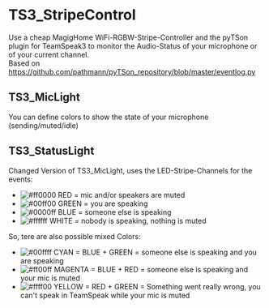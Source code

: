 # TS3_StripeControl
Use a cheap MagigHome WiFi-RGBW-Stripe-Controller and the pyTSon plugin for TeamSpeak3 to monitor the Audio-Status of your microphone or of your current channel. <br />
Based on https://github.com/pathmann/pyTSon_repository/blob/master/eventlog.py

## TS3_MicLight
You can define colors to show the state of your microphone (sending/muted/idle)

## TS3_StatusLight
Changed Version of TS3_MicLight, uses the LED-Stripe-Channels for the events: <br />
- ![#ff0000](https://placehold.it/15/f03c15/000000?text=+) RED    = mic and/or speakers are muted <br />
- ![#00ff00](https://placehold.it/15/f03c15/000000?text=+) GREEN  = you are speaking <br />
- ![#0000ff](https://placehold.it/15/f03c15/000000?text=+) BLUE   = someone else is speaking <br />
- ![#ffffff](https://placehold.it/15/f03c15/000000?text=+) WHITE  = nobody is speaking, nothing is muted <br />

So, tere are also possible mixed Colors: <br />
- ![#00ffff](https://placehold.it/15/f03c15/000000?text=+) CYAN    = BLUE + GREEN = someone else is speaking and you are speaking <br />
- ![#ff00ff](https://placehold.it/15/f03c15/000000?text=+) MAGENTA = BLUE + RED   = someone else is speaking and your mic is muted <br />
- ![#ffff00](https://placehold.it/15/f03c15/000000?text=+) YELLOW  = RED + GREEN  = Something went really wrong, you can't speak in TeamSpeak while your mic is muted
